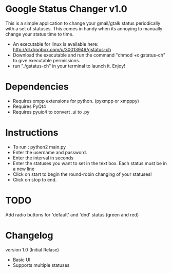 Google Status Changer v1.0
==========================

This is a simple application to change your gmail/gtalk status periodically with a set of statuses. 
This comes in handy when its annoying to manually change your status time to time.

- An executable for linux is available here: http://dl.dropbox.com/u/30013949/gstatus-ch
- Download the executable and run the command "chmod +x gstatus-ch" to give executable permissions. 
- run "./gstatus-ch" in your terminal to launch it. Enjoy!



Dependencies
============

+ Requires xmpp extensions for python. (pyxmpp or xmpppy)
+ Requires PyQt4
+ Requires pyuic4 to convert .ui to .py


Instructions
============

- To run : python2 main.py
- Enter the username and password.
- Enter the interval in seconds
- Enter the statuses you want to set in the text box. Each status must be in a new line
- Click on start to begin the round-robin changing of your statuses!
- Click on stop to end.


TODO
====

Add radio buttons for 'default' and 'dnd' status (green and red)


Changelog
=========

version 1.0 (Initial Relase)
+ Basic UI
+ Supports multiple statuses
